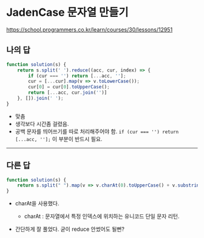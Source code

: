 # JadenCase 문자열 만들기

https://school.programmers.co.kr/learn/courses/30/lessons/12951

## 나의 답

```js
function solution(s) {
    return s.split(' ').reduce((acc, cur, index) => {
        if (cur === '') return [...acc, ''];
        cur = [...cur].map(v => v.toLowerCase());
        cur[0] = cur[0].toUpperCase();
        return [...acc, cur.join('')]
    }, []).join(' ');
}
```

- 맞춤
- 생각보다 시간좀 걸렸음.
- 공백 문자를 띄어쓰기를 따로 처리해주어야 함. `if (cur === '') return [...acc, ''];`  이 부분이 반드시 필요.

---

## 다른 답

```js
function solution(s) {
    return s.split(" ").map(v => v.charAt(0).toUpperCase() + v.substring(1).toLowerCase()).join(" ");
}
```

- charAt을 사용했다.
  - charAt : 문자열에서 특정 인덱스에 위치하는 유니코드 단일 문자 리턴.

- 간단하게 잘 풀었다. 굳이 reduce 안썼어도 될뻔?

